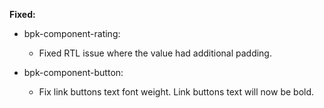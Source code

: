 **Fixed:**

- bpk-component-rating:
   - Fixed RTL issue where the value had additional padding.

- bpk-component-button:
   - Fix link buttons text font weight. Link buttons text will now be bold.